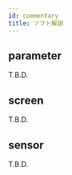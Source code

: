 ```yaml
---
id: commentary
title: ソフト解説
---
```


## parameter
T.B.D.  

## screen
T.B.D.  

## sensor
T.B.D.  



